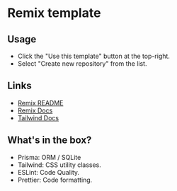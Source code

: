 # Remix template

## Usage

- Click the "Use this template" button at the top-right.
- Select "Create new repository" from the list.

## Links

- [Remix README](docs/REMIX-README.md)
- [Remix Docs](https://remix.run/)
- [Tailwind Docs](https://tailwindcss.com/docs/installation)

## What's in the box?

- Prisma: ORM / SQLite
- Tailwind: CSS utility classes.
- ESLint: Code Quality.
- Prettier: Code formatting.

